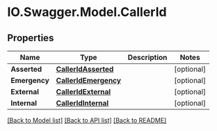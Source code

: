 # IO.Swagger.Model.CallerId
## Properties

Name | Type | Description | Notes
------------ | ------------- | ------------- | -------------
**Asserted** | [**CallerIdAsserted**](CallerIdAsserted.md) |  | [optional] 
**Emergency** | [**CallerIdEmergency**](CallerIdEmergency.md) |  | [optional] 
**External** | [**CallerIdExternal**](CallerIdExternal.md) |  | [optional] 
**Internal** | [**CallerIdInternal**](CallerIdInternal.md) |  | [optional] 

[[Back to Model list]](../README.md#documentation-for-models) [[Back to API list]](../README.md#documentation-for-api-endpoints) [[Back to README]](../README.md)

